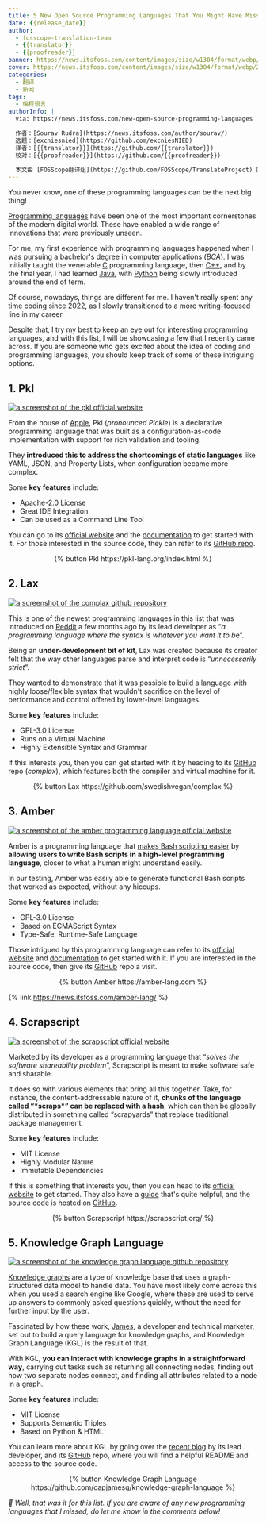 ```yaml
---
title: 5 New Open Source Programming Languages That You Might Have Missed!
date: {{release_date}}
author:
  - fosscope-translation-team
  - {{translator}}
  - {{proofreader}}
banner: https://news.itsfoss.com/content/images/size/w1304/format/webp/2024/07/opensource-programming-languages.png
cover: https://news.itsfoss.com/content/images/size/w1304/format/webp/2024/07/opensource-programming-languages.png
categories:
  - 翻译
  - 新闻
tags: 
  - 编程语言
authorInfo: |
  via: https://news.itsfoss.com/new-open-source-programming-languages

  作者：[Sourav Rudra](https://news.itsfoss.com/author/sourav/)
  选题：[excniesnied](https://github.com/excniesNIED)
  译者：[{{translator}}](https://github.com/{{translator}})
  校对：[{{proofreader}}](https://github.com/{{proofreader}})

  本文由 [FOSScope翻译组](https://github.com/FOSScope/TranslateProject) 原创编译，[开源观察](https://fosscope.com/) 荣誉推出
---
```


You never know, one of these programming languages can be the next big thing!

<!-- more -->

[Programming languages](https://en.wikipedia.org/wiki/Programming_language) have been one of the most important cornerstones of the modern digital world. These have enabled a wide range of innovations that were previously unseen.

For me, my first experience with programming languages happened when I was pursuing a bachelor's degree in computer applications (*BCA*). I was initially taught the venerable [C](https://en.wikipedia.org/wiki/C_(programming_language)) programming language, then [C++](https://en.wikipedia.org/wiki/C%2B%2B), and by the final year, I had learned [Java](https://en.wikipedia.org/wiki/Java_(programming_language)), with [Python](https://en.wikipedia.org/wiki/Python_(programming_language)) being slowly introduced around the end of term.

Of course, nowadays, things are different for me. I haven't really spent any time coding since 2022, as I slowly transitioned to a more writing-focused line in my career.

Despite that, I try my best to keep an eye out for interesting programming languages, and with this list, I will be showcasing a few that I recently came across. If you are someone who gets excited about the idea of coding and programming languages, you should keep track of some of these intriguing options.

## 1. Pkl

[![a screenshot of the pkl official website](https://news.itsfoss.com/content/images/2024/07/Pkl.png)](https://news.itsfoss.com/content/images/2024/07/Pkl.png)

From the house of [Apple](https://www.apple.com/), Pkl (*pronounced Pickle*) is a declarative programming language that was built as a configuration-as-code implementation with support for rich validation and tooling.

They **introduced this to address the shortcomings of static languages** like YAML, JSON, and Property Lists, when configuration became more complex.

Some **key features** include:

- Apache-2.0 License
- Great IDE Integration
- Can be used as a Command Line Tool

You can go to its [official website](https://pkl-lang.org/index.html) and the [documentation](https://pkl-lang.org/main/current/index.html) to get started with it. For those interested in the source code, they can refer to its [GitHub repo](https://github.com/apple/pkl).

<center>{% button Pkl https://pkl-lang.org/index.html %}</center>

## 2. Lax

[![a screenshot of the complax github repository](https://news.itsfoss.com/content/images/2024/07/Lax.png)](https://news.itsfoss.com/content/images/2024/07/Lax.png)

This is one of the newest programming languages in this list that was introduced on [Reddit](https://www.reddit.com/r/ProgrammingLanguages/comments/182sfqi/lax_a_programming_language_where_the_syntax_is/) a few months ago by its lead developer as “*a programming language where the syntax is whatever you want it to b*e”.

Being an **under-development bit of kit**, Lax was created because its creator felt that the way other languages parse and interpret code is “*unnecessarily strict*”.

They wanted to demonstrate that it was possible to build a language with highly loose/flexible syntax that wouldn't sacrifice on the level of performance and control offered by lower-level languages.

Some **key features** include:

- GPL-3.0 License
- Runs on a Virtual Machine
- Highly Extensible Syntax and Grammar

If this interests you, then you can get started with it by heading to its [GitHub](https://github.com/swedishvegan/complax) repo (*complax*), which features both the compiler and virtual machine for it.

<center>{% button Lax https://github.com/swedishvegan/complax %}</center>

## 3. Amber

[![a screenshot of the amber programming language official website](https://news.itsfoss.com/content/images/2024/07/Amber.png)](https://news.itsfoss.com/content/images/2024/07/Amber.png)

Amber is a programming language that [makes Bash scripting easier](https://news.itsfoss.com/amber-lang/) by **allowing users to write Bash scripts in a high-level programming language**, closer to what a human might understand easily.

In our testing, Amber was easily able to generate functional Bash scripts that worked as expected, without any hiccups.

Some **key features** include:

- GPL-3.0 License
- Based on ECMAScript Syntax
- Type-Safe, Runtime-Safe Language

Those intrigued by this programming language can refer to its [official website](https://amber-lang.com/) and [documentation](https://docs.amber-lang.com/) to get started with it. If you are interested in the source code, then give its [GitHub](https://github.com/Ph0enixKM/Amber) repo a visit.

<center>{% button Amber https://amber-lang.com %}</center>

{% link https://news.itsfoss.com/amber-lang/ %}

## 4. Scrapscript

[![a screenshot of the scrapscript official website](https://news.itsfoss.com/content/images/2024/07/Scrapscript.png)](https://news.itsfoss.com/content/images/2024/07/Scrapscript.png)

Marketed by its developer as a programming language that “*solves the software shareability problem*”, Scrapscript is meant to make software safe and sharable.

It does so with various elements that bring all this together. Take, for instance, the content-addressable nature of it, **chunks of the language called “\*scraps\*” can be replaced with a hash**, which can then be globally distributed in something called “scrapyards” that replace traditional package management.

Some **key features** include:

- MIT License
- Highly Modular Nature
- Immutable Dependencies

If this is something that interests you, then you can head to its [official website](https://scrapscript.org/) to get started. They also have a [guide](https://scrapscript.org/guide) that's quite helpful, and the source code is hosted on [GitHub](https://github.com/tekknolagi/scrapscript).

<center>{% button Scrapscript https://scrapscript.org/ %}</center>

## 5. Knowledge Graph Language

[![a screenshot of the knowledge graph language github repository](https://news.itsfoss.com/content/images/2024/07/Knowledge_Graph_Language.png)](https://news.itsfoss.com/content/images/2024/07/Knowledge_Graph_Language.png)

[Knowledge graphs](https://en.wikipedia.org/wiki/Knowledge_graph) are a type of knowledge base that uses a graph-structured data model to handle data. You have most likely come across this when you used a search engine like Google, where these are used to serve up answers to commonly asked questions quickly, without the need for further input by the user.

Fascinated by how these work, [James](https://github.com/capjamesg), a developer and technical marketer, set out to build a query language for knowledge graphs, and Knowledge Graph Language (KGL) is the result of that.

With KGL, **you can interact with knowledge graphs in a straightforward way**, carrying out tasks such as returning all connecting nodes, finding out how two separate nodes connect, and finding all attributes related to a node in a graph.

Some **key features** include:

- MIT License
- Supports Semantic Triples
- Based on Python & HTML

You can learn more about KGL by going over the [recent blog](https://jamesg.blog/2024/03/22/kgl/) by its lead developer, and its [GitHub](https://github.com/capjamesg/knowledge-graph-language) repo, where you will find a helpful README and access to the source code.

<center>{% button Knowledge Graph Language https://github.com/capjamesg/knowledge-graph-language %}</center>

*💬 Well, that was it for this list. If you are aware of any new programming languages that I missed, do let me know in the comments below!*

